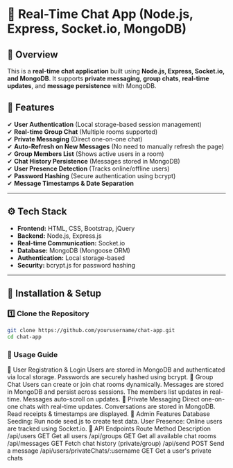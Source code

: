# 💬 Real-Time Chat App (Node.js, Express, Socket.io, MongoDB)

## 📝 Overview
This is a **real-time chat application** built using **Node.js, Express, Socket.io, and MongoDB**. It supports **private messaging**, **group chats**, **real-time updates**, and **message persistence** with MongoDB.

## 📌 Features
✔ **User Authentication** (Local storage-based session management)  
✔ **Real-time Group Chat** (Multiple rooms supported)  
✔ **Private Messaging** (Direct one-on-one chat)  
✔ **Auto-Refresh on New Messages** (No need to manually refresh the page)  
✔ **Group Members List** (Shows active users in a room)  
✔ **Chat History Persistence** (Messages stored in MongoDB)  
✔ **User Presence Detection** (Tracks online/offline users)  
✔ **Password Hashing** (Secure authentication using bcrypt)  
✔ **Message Timestamps & Date Separation**  

---

## ⚙️ Tech Stack
- **Frontend:** HTML, CSS, Bootstrap, jQuery  
- **Backend:** Node.js, Express.js  
- **Real-time Communication:** Socket.io  
- **Database:** MongoDB (Mongoose ORM)  
- **Authentication:** Local storage-based  
- **Security:** bcrypt.js for password hashing  

---

## 🚀 Installation & Setup

### **1️⃣ Clone the Repository**
```bash
git clone https://github.com/yourusername/chat-app.git
cd chat-app
```

### 🎯 Usage Guide
🔹 User Registration & Login
Users are stored in MongoDB and authenticated via local storage.
Passwords are securely hashed using bcrypt.
🔹 Group Chat
Users can create or join chat rooms dynamically.
Messages are stored in MongoDB and persist across sessions.
The members list updates in real-time.
Messages auto-scroll on updates.
🔹 Private Messaging
Direct one-on-one chats with real-time updates.
Conversations are stored in MongoDB.
Read receipts & timestamps are displayed.
🔹 Admin Features
Database Seeding: Run node seed.js to create test data.
User Presence: Online users are tracked using Socket.io.
📌 API Endpoints
Route	Method	Description
/api/users	GET	Get all users
/api/groups	GET	Get all available chat rooms
/api/messages	GET	Fetch chat history (private/group)
/api/send	POST	Send a message
/api/users/privateChats/:username	GET	Get a user's private chats